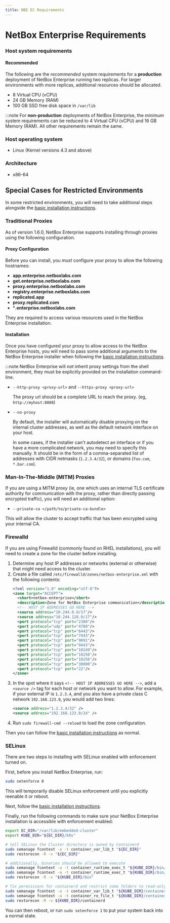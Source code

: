 ```yaml
---
title: NBE EC Requirements
---
```

# NetBox Enterprise Requirements

### Host system requirements

#### Recommended

The following are the _recommended_ system requirements for a **production** deployment of NetBox Enterprise running two replicas. For larger environments with more replicas, additional resources should be allocated.

- 8 Virtual CPU (vCPU)
- 24 GB Memory (RAM)
- 100 GB SSD free disk space in `/var/lib`

:::note
    For **non-production** deployments of NetBox Enterprise, the _minimum_ system requirements can be reduced to 4 Virtual CPU (vCPU) and 16 GB Memory (RAM). All other requirements remain the same.

### Host operating system

- Linux (Kernel versions 4.3 and above)

### Architecture

- x86-64

## Special Cases for Restricted Environments

In some restricted environments, you will need to take additional steps alongside the [basic installation instructions](./nbe-ec-installation.md).

### Traditional Proxies

As of version 1.6.0, NetBox Enterprise supports installing through proxies using the following configuration.

#### Proxy Configuration

Before you can install, you _must_ configure your proxy to allow the following hostnames:

* **app.enterprise.netboxlabs.com**
* **get.enterprise.netboxlabs.com**
* **proxy.enterprise.netboxlabs.com**
* **registry.enterprise.netboxlabs.com**
* **replicated.app**
* **proxy.replicated.com**
* ***.enterprise.netboxlabs.com**

They are required to access various resources used in the NetBox Enterprise installation.

#### Installation

Once you have configured your proxy to allow access to the NetBox Enterprise hosts, you will need to pass some additional arguments to the NetBox Enterprise installer when following the [basic installation instructions](./nbe-ec-installation.md).

:::note
    NetBox Enterprise will _not_ inherit proxy settings from the shell environment, they must be explicitly provided on the installation command-line.

* `--http-proxy <proxy-url>` and `--https-proxy <proxy-url>`

    The proxy url should be a complete URL to reach the proxy. (eg, `http://myhost:8888`)

* `--no-proxy`

    By default, the installer will automatically disable proxying on the internal cluster addresses, as well as the default network interface on your host.

    In some cases, if the installer can't autodetect an interface or if you have a more complicated network, you may need to specify this manually.
    It should be in the form of a comma-separated list of addresses with CIDR netmasks (`1.2.3.4/32`), or domains (`foo.com`, `*.bar.com`).

### Man-In-The-Middle (MITM) Proxies

If you are using a MITM proxy (ie, one which uses an internal TLS certificate authority for communication with the proxy, rather than directly passing encrypted traffic), you will need an additional option:

* `--private-ca </path/to/private-ca-bundle>`

This will allow the cluster to accept traffic that has been encrypted using your internal CA.

### Firewalld

If you are using Firewalld (commonly found on RHEL installations), you will need to create a zone for the cluster before installing.

1. Determine any host IP addresses or networks (external or otherwise) that might need access to the cluster.
2. Create a file called `/etc/firewalld/zones/netbox-enterprise.xml` with the following contents:
   ```xml
   <?xml version="1.0" encoding="utf-8"?>
   <zone target="ACCEPT">
     <short>netbox-enterprise</short>
     <description>Zone for NetBox Enterprise communication</description>
     <!-- HOST IP ADDRESSES GO HERE -->
     <source address="10.244.0.0/17"/>
     <source address="10.244.128.0/17"/>
     <port protocol="tcp" port="2380"/>
     <port protocol="udp" port="4789"/>
     <port protocol="tcp" port="6443"/>
     <port protocol="tcp" port="7443"/>
     <port protocol="tcp" port="9091"/>
     <port protocol="tcp" port="9443"/>
     <port protocol="tcp" port="10249"/>
     <port protocol="tcp" port="10250"/>
     <port protocol="tcp" port="10256"/>
     <port protocol="tcp" port="30000"/>
     <port protocol="tcp" port="22"/>
   </zone>
   ```
3. In the spot where it says `<!-- HOST IP ADDRESSES GO HERE -->`, add a `<source />` tag for each host or network you want to allow.
   For example, if your external IP is `1.2.3.4`, and you also have a private class C network `192.168.123.0`, you would add two lines:
   ```xml
   <source address="1.2.3.4/32" />
   <source address="192.168.123.0/24" />
   ```
4. Run `sudo firewall-cmd --reload` to load the zone configuration.

Then you can follow the [basic installation instructions](./nbe-ec-installation.md) as normal.

### SELinux

There are two steps to installing with SELinux enabled with enforcement turned on.

First, before you install NetBox Enterprise, run:
```bash
sudo setenforce 0
```

This will temporarily disable SELinux enforcement until you explicitly reenable it or reboot.

Next, follow the [basic installation instructions](./nbe-ec-installation.md).

Finally, run the following commands to make sure your NetBox Enterprise installation is accessible with enforcement enabled:

```bash
export EC_DIR="/var/lib/embedded-cluster"
export KUBE_DIR="${EC_DIR}/k0s"

# tell SELinux the Cluster directory is owned by Containerd
sudo semanage fcontext -a -t container_var_lib_t "${EC_DIR}"
sudo restorecon -R -v "${EC_DIR}"

# additionally, binaries should be allowed to execute
sudo semanage fcontext -a -t container_runtime_exec_t "${KUBE_DIR}/bin/containerd.*"
sudo semanage fcontext -a -t container_runtime_exec_t "${KUBE_DIR}/bin/runc"
sudo restorecon -R -v "${KUBE_DIR}/bin"

# fix permissions for containerd and restrict some folders to read-only
sudo semanage fcontext -a -t container_var_lib_t "${KUBE_DIR}/containerd(/.*)?"
sudo semanage fcontext -a -t container_ro_file_t "${KUBE_DIR}/containerd/io.containerd.snapshotter.*/snapshots(/.*)?"
sudo restorecon -R -v ${KUBE_DIR}/containerd
```

You can then reboot, or run `sudo setenforce 1` to put your system back into a normal state.